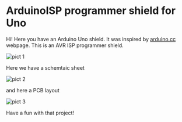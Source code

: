 # ArduinoISP programmer shield for Uno

Hi! Here you have an Arduino Uno shield. It was inspired by [arduino.cc](https://www.arduino.cc "Arduino Main") webpage. This is an AVR ISP programmer shield.

![pict 1](https://github.com/majsterklepka/avr-programmers/raw/master/avr_prog_uno_shield/drawings/avr_prog_uno_shiled-2.png)


Here we have a schemtaic sheet

![pict 2](https://github.com/majsterklepka/avr-programmers/raw/master/avr_prog_uno_shield/drawings/avr_prog_uno_shiled.svg.png)

and here a PCB layout

![pict 3](https://github.com/majsterklepka/avr-programmers/raw/master/avr_prog_uno_shield/drawings/avr_prog_uno_shiled-brd.svg.png)

Have a fun with that project!

